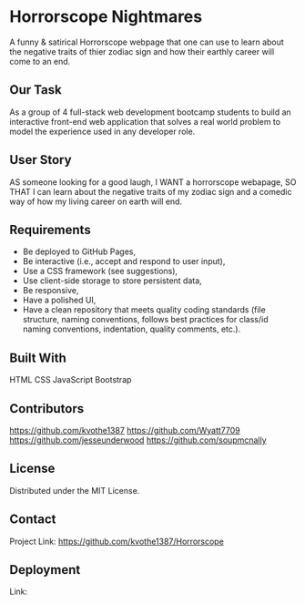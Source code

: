 # Horrorscope Nightmares 
A funny & satirical Horrorscope webpage that one can use to learn about the negative traits of thier zodiac sign and how 
their earthly career will come to an end.

## Our Task
As a group of 4 full-stack web development bootcamp students to build an interactive front-end web application that solves 
a real world problem to model the experience used in any developer role.

## User Story
AS someone looking for a good laugh,
I WANT a horrorscope webapage,
SO THAT I can learn about the negative traits of my zodiac sign and a comedic way of how my living career on earth will end.

## Requirements
* Be deployed to GitHub Pages,
* Be interactive (i.e., accept and respond to user input),
* Use a CSS framework (see suggestions),
* Use client-side storage to store persistent data,
* Be responsive,
* Have a polished UI,
* Have a clean repository that meets quality coding standards (file structure, naming conventions, follows best practices for class/id naming conventions, indentation, quality comments, etc.).

## Built With
HTML
CSS
JavaScript
Bootstrap

## Contributors 
https://github.com/kvothe1387
https://github.com/Wyatt7709
https://github.com/jesseunderwood
https://github.com/soupmcnally

## License
Distributed under the MIT License.

## Contact
Project Link: https://github.com/kvothe1387/Horrorscope

## Deployment
Link: 




